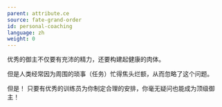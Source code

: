 ```yaml
---
parent: attribute.ce
source: fate-grand-order
id: personal-coaching
language: zh
weight: 0
---
```


优秀的御主不仅要有充沛的精力，还要构建起健康的肉体。

但是人类经常因为周围的琐事（任务）忙得焦头烂额，从而忽略了这个问题。

但是！
只要有优秀的训练员为你制定合理的安排，你毫无疑问也能成为顶级御主！
